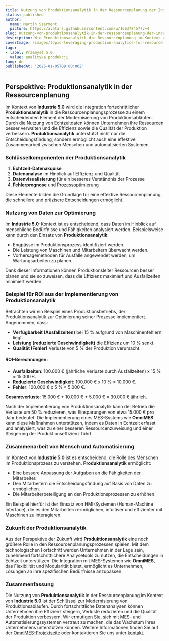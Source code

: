 ```yaml
---
title: Nutzung von Produktionsanalytik in der Ressourcenplanung der Industrie 5.0
status: published
author:
  name: Martin Szerment
  picture: https://avatars.githubusercontent.com/u/166378457?v=4
slug: nutzung-von-produktionsanalytik-in-der-ressourcenplanung-der-industrie-5-0
description: Wie Produktionsanalytik die Ressourcenplanung im Kontext von Industrie 5.0 unterstützt und Produktionsabläufe optimiert.
coverImage: /images/topic-leveraging-production-analytics-for-resource-planning-in-industry-5-0-strategies-for-modernizing-manufacturing-ope.png
tags:
- label: Przemysł 5.0
  value: analityka produkcji
lang: de
publishedAt: '2025-01-05T09:00:00Z'
---
```

## Perspektive: Produktionsanalytik in der Ressourcenplanung

Im Kontext von **Industrie 5.0** wird die Integration fortschrittlicher **Produktionsanalytik** in die Ressourcenplanungsprozesse zu einem entscheidenden Element der Modernisierung von Produktionsabläufen. Durch die Nutzung von Echtzeitdaten können Unternehmen ihre Ressourcen besser verwalten und die Effizienz sowie die Qualität der Produktion verbessern. **Produktionsanalytik** unterstützt nicht nur die Entscheidungsfindung, sondern ermöglicht auch eine effektive Zusammenarbeit zwischen Menschen und automatisierten Systemen.

### Schlüsselkomponenten der Produktionsanalytik

1. **Echtzeit-Datenakquise**
2. **Datenanalyse** im Hinblick auf Effizienz und Qualität
3. **Datenvisualisierung** für ein besseres Verständnis der Prozesse
4. **Fehlerprognose** und Prozessoptimierung

Diese Elemente bilden die Grundlage für eine effektive Ressourcenplanung, die schnellere und präzisere Entscheidungen ermöglicht.

### Nutzung von Daten zur Optimierung

Im **Industrie 5.0**-Kontext ist es entscheidend, dass Daten im Hinblick auf menschliche Bedürfnisse und Fähigkeiten analysiert werden. Beispielsweise kann durch den Einsatz von **Produktionsanalytik**:
- Engpässe im Produktionsprozess identifiziert werden.
- Die Leistung von Maschinen und Mitarbeitern überwacht werden.
- Vorhersagemethoden für Ausfälle angewendet werden, um Wartungsarbeiten zu planen.

Dank dieser Informationen können Produktionsleiter Ressourcen besser planen und sie so zuweisen, dass die Effizienz maximiert und Ausfallzeiten minimiert werden.

### Beispiel für ROI aus der Implementierung von Produktionsanalytik

Betrachten wir ein Beispiel eines Produktionsbetriebs, der Produktionsanalytik zur Optimierung seiner Prozesse implementiert. Angenommen, dass:
- **Verfügbarkeit (Ausfallzeiten)** bei 15 % aufgrund von Maschinenfehlern liegt.
- **Leistung (reduzierte Geschwindigkeit)** die Effizienz um 10 % senkt.
- **Qualität (Fehler)** Verluste von 5 % der Produktion verursacht.

#### ROI-Berechnungen:
- **Ausfallzeiten**: 100.000 € (jährliche Verluste durch Ausfallzeiten) x 15 % = 15.000 €.
- **Reduzierte Geschwindigkeit**: 100.000 € x 10 % = 10.000 €.
- **Fehler**: 100.000 € x 5 % = 5.000 €.

**Gesamtverluste**: 15.000 € + 10.000 € + 5.000 € = 30.000 € jährlich.

Nach der Implementierung von Produktionsanalytik kann der Betrieb die Verluste um 50 % reduzieren, was Einsparungen von etwa 15.000 € pro Jahr bedeutet. Die Implementierung eines MES-Systems wie **OmniMES** kann diese Maßnahmen unterstützen, indem es Daten in Echtzeit erfasst und analysiert, was zu einer besseren Ressourcenzuweisung und einer Steigerung der Produktionseffizienz führt.

### Zusammenarbeit von Mensch und Automatisierung

Im Kontext von **Industrie 5.0** ist es entscheidend, die Rolle des Menschen im Produktionsprozess zu verstehen. **Produktionsanalytik** ermöglicht:
- Eine bessere Anpassung der Aufgaben an die Fähigkeiten der Mitarbeiter.
- Den Mitarbeitern die Entscheidungsfindung auf Basis von Daten zu ermöglichen.
- Die Mitarbeiterbeteiligung an den Produktionsprozessen zu erhöhen.

Ein Beispiel hierfür ist der Einsatz von HMI-Systemen (Human-Machine Interface), die es den Mitarbeitern ermöglichen, intuitiver und effizienter mit Maschinen zu interagieren.

### Zukunft der Produktionsanalytik

Aus der Perspektive der Zukunft wird **Produktionsanalytik** eine noch größere Rolle in den Ressourcenplanungsprozessen spielen. Mit dem technologischen Fortschritt werden Unternehmen in der Lage sein, zunehmend fortschrittlichere Analysetools zu nutzen, die Entscheidungen in Echtzeit unterstützen. Die Integration mit MES-Systemen wie **OmniMES**, das Flexibilität und Modularität bietet, ermöglicht es Unternehmen, Lösungen an ihre spezifischen Bedürfnisse anzupassen.

### Zusammenfassung

Die Nutzung von **Produktionsanalytik** in der Ressourcenplanung im Kontext von **Industrie 5.0** ist der Schlüssel zur Modernisierung von Produktionsabläufen. Durch fortschrittliche Datenanalysen können Unternehmen ihre Effizienz steigern, Verluste reduzieren und die Qualität der Produktion verbessern. Wir ermutigen Sie, sich mit MES- und Automatisierungssystemen vertraut zu machen, die das Wachstum Ihres Unternehmens unterstützen können. Weitere Informationen finden Sie auf der [OmniMES-Projektseite](https://www.omnimes.com/de/projekt) oder kontaktieren Sie uns unter [kontakt](https://www.omnimes.com/de/kontakt).
